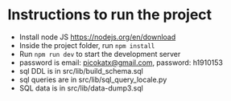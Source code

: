 # Instructions to run the project

- Install node JS https://nodejs.org/en/download
- Inside the project folder, run `npm install`
- Run `npm run dev` to start the development server
- password is email: picokatx@gmail.com, password: h1910153
- sql DDL is in src/lib/build_schema.sql
- sql queries are in src/lib/sql_query_locale.py
- SQL data is in src/lib/data-dump3.sql